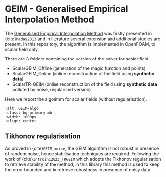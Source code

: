 # GEIM - Generalised Empirical Interpolation Method

The [Generalised Empirical Interpolation Method](https://link.springer.com/chapter/10.1007/978-88-470-2592-9_13) was firstly presented in {cite}`Maday2013` and in literature several extension and additional studies are present. In this repository, the algorithm is implemented in OpenFOAM, to scalar field only.

There are 3 folders containing the version of the solver for scalar field:

- ScalarGEIM_Offline (generation of the magic function and points)
- ScalarGEIM_Online (online reconstruction of the field using **synthetic data**)
- ScalarTR-GEIM (online reconstruction of the field using **synthetic data** polluted by noise, regularised version)

Here we report the algorithm for scalar fields (without regularisation).

```{image} ../images/chap1/GEIM-algo.png
:alt: GEIM-algo
:class: bg-primary mb-1
:width: 1000px
:align: center
```

## Tikhonov regularisation

As proved in {cite}`GEIM_noise`, the GEIM algorithm is not robust in presence of random noise, hence stabilisation techniques are required. Following the work of {cite}`Introini2023_TRGEIM` which adopts the Tikhonov regularisation to retrieve stability of the method, in this library this method is used to keep the error bounded and to retrieve robustness in presence of noisy data.